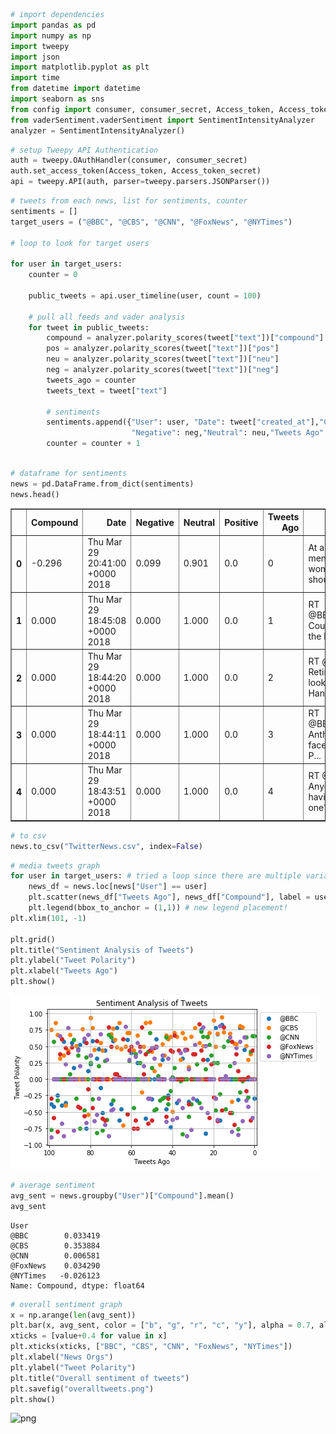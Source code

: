 

```python
# import dependencies
import pandas as pd
import numpy as np
import tweepy
import json
import matplotlib.pyplot as plt
import time
from datetime import datetime
import seaborn as sns
from config import consumer, consumer_secret, Access_token, Access_token_secret
from vaderSentiment.vaderSentiment import SentimentIntensityAnalyzer
analyzer = SentimentIntensityAnalyzer()
```


```python
# setup Tweepy API Authentication
auth = tweepy.OAuthHandler(consumer, consumer_secret)
auth.set_access_token(Access_token, Access_token_secret)
api = tweepy.API(auth, parser=tweepy.parsers.JSONParser())
```


```python
# tweets from each news, list for sentiments, counter
sentiments = []
target_users = ("@BBC", "@CBS", "@CNN", "@FoxNews", "@NYTimes")

# loop to look for target users

for user in target_users:
    counter = 0
    
    public_tweets = api.user_timeline(user, count = 100)
    
    # pull all feeds and vader analysis
    for tweet in public_tweets:
        compound = analyzer.polarity_scores(tweet["text"])["compound"]
        pos = analyzer.polarity_scores(tweet["text"])["pos"]
        neu = analyzer.polarity_scores(tweet["text"])["neu"]
        neg = analyzer.polarity_scores(tweet["text"])["neg"]
        tweets_ago = counter
        tweets_text = tweet["text"]
    
        # sentiments
        sentiments.append({"User": user, "Date": tweet["created_at"],"Compound": compound,"Positive": pos,
                           "Negative": neg,"Neutral": neu,"Tweets Ago": counter,"Twitter text" : tweets_text})
        counter = counter + 1
        
```


```python
# dataframe for sentiments
news = pd.DataFrame.from_dict(sentiments)
news.head()
```




<div>
<style scoped>
    .dataframe tbody tr th:only-of-type {
        vertical-align: middle;
    }

    .dataframe tbody tr th {
        vertical-align: top;
    }

    .dataframe thead th {
        text-align: right;
    }
</style>
<table border="1" class="dataframe">
  <thead>
    <tr style="text-align: right;">
      <th></th>
      <th>Compound</th>
      <th>Date</th>
      <th>Negative</th>
      <th>Neutral</th>
      <th>Positive</th>
      <th>Tweets Ago</th>
      <th>Twitter text</th>
      <th>User</th>
    </tr>
  </thead>
  <tbody>
    <tr>
      <th>0</th>
      <td>-0.296</td>
      <td>Thu Mar 29 20:41:00 +0000 2018</td>
      <td>0.099</td>
      <td>0.901</td>
      <td>0.0</td>
      <td>0</td>
      <td>At a time when men thought women shouldn't spe...</td>
      <td>@BBC</td>
    </tr>
    <tr>
      <th>1</th>
      <td>0.000</td>
      <td>Thu Mar 29 18:45:08 +0000 2018</td>
      <td>0.000</td>
      <td>1.000</td>
      <td>0.0</td>
      <td>1</td>
      <td>RT @BBCBreakfast: Counting down the hours unti...</td>
      <td>@BBC</td>
    </tr>
    <tr>
      <th>2</th>
      <td>0.000</td>
      <td>Thu Mar 29 18:44:20 +0000 2018</td>
      <td>0.000</td>
      <td>1.000</td>
      <td>0.0</td>
      <td>2</td>
      <td>RT @bbcrb: Retirement's looking rosy for Hank ...</td>
      <td>@BBC</td>
    </tr>
    <tr>
      <th>3</th>
      <td>0.000</td>
      <td>Thu Mar 29 18:44:11 +0000 2018</td>
      <td>0.000</td>
      <td>1.000</td>
      <td>0.0</td>
      <td>3</td>
      <td>RT @BBCNewsbeat: Anthony Joshua faces Joseph P...</td>
      <td>@BBC</td>
    </tr>
    <tr>
      <th>4</th>
      <td>0.000</td>
      <td>Thu Mar 29 18:43:51 +0000 2018</td>
      <td>0.000</td>
      <td>1.000</td>
      <td>0.0</td>
      <td>4</td>
      <td>RT @BBCOne: Anyone else having a 'chilled one'...</td>
      <td>@BBC</td>
    </tr>
  </tbody>
</table>
</div>




```python
# to csv
news.to_csv("TwitterNews.csv", index=False)
```


```python
# media tweets graph
for user in target_users: # tried a loop since there are multiple variables
    news_df = news.loc[news["User"] == user]
    plt.scatter(news_df["Tweets Ago"], news_df["Compound"], label = user)
    plt.legend(bbox_to_anchor = (1,1)) # new legend placement!
plt.xlim(101, -1)

plt.grid()
plt.title("Sentiment Analysis of Tweets")
plt.ylabel("Tweet Polarity")
plt.xlabel("Tweets Ago")
plt.show()
```


![png](output_5_0.png)



```python
# average sentiment
avg_sent = news.groupby("User")["Compound"].mean()
avg_sent
```




    User
    @BBC        0.033419
    @CBS        0.353884
    @CNN        0.006581
    @FoxNews    0.034290
    @NYTimes   -0.026123
    Name: Compound, dtype: float64




```python
# overall sentiment graph
x = np.arange(len(avg_sent))
plt.bar(x, avg_sent, color = ["b", "g", "r", "c", "y"], alpha = 0.7, align = "edge")
xticks = [value+0.4 for value in x]
plt.xticks(xticks, ["BBC", "CBS", "CNN", "FoxNews", "NYTimes"])
plt.xlabel("News Orgs")
plt.ylabel("Tweet Polarity")
plt.title("Overall sentiment of tweets")
plt.savefig("overalltweets.png")
plt.show()
```


![png](output_7_0.png)


